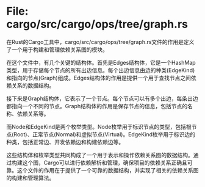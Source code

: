 # File: cargo/src/cargo/ops/tree/graph.rs

在Rust的Cargo工具中，cargo/src/cargo/ops/tree/graph.rs文件的作用是定义了一个用于构建和管理依赖关系图的模块。

在这个文件中，有几个关键的结构体。首先是Edges结构体，它是一个HashMap类型，用于存储每个节点的所有出边信息。每个出边信息由边的种类(EdgeKind)和指向的节点(Graph)组成。Edges结构体的作用是提供一个用于查找节点之间依赖关系的数据结构。

接下来是Graph结构体，它表示了一个节点。每个节点可以有多个出边，每条出边都指向一个不同的节点。Graph结构体的作用是保存节点的信息，包括节点的名称、依赖关系等。

而Node和EdgeKind是两个枚举类型。Node枚举用于标识节点的类型，包括根节点(Root)、正常节点(Normal)和虚拟节点(Virtual)。EdgeKind枚举用于标识边的种类，包括正常边、开发依赖边和构建依赖边等。

这些结构体和枚举类型共同构成了一个用于表示和操作依赖关系图的数据结构。通过构建这个图，Cargo可以进行依赖解析和管理，确保项目的依赖关系正确且可靠。这个文件的作用在于提供了一个可靠的数据结构，并实现了相关的依赖关系图的构建和管理算法。

